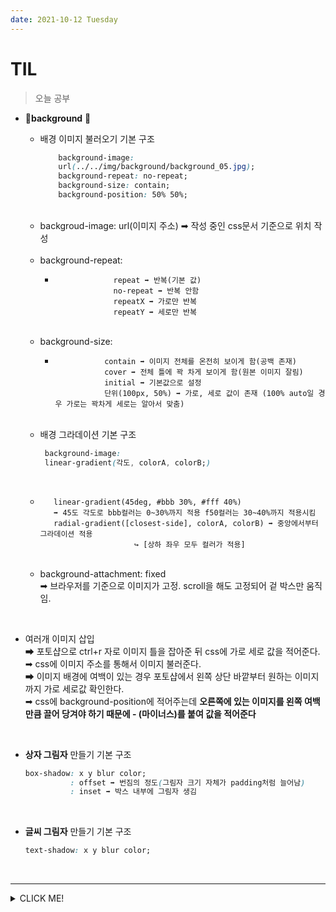 ```yaml
---
date: 2021-10-12 Tuesday
---
```


# TIL

> 오늘 공부

 - 🚩**background** 🚩
   - 배경 이미지 불러오기 기본 구조
      ```css  
          background-image:  
          url(../../img/background/background_05.jpg);
          background-repeat: no-repeat; 
          background-size: contain;
          background-position: 50% 50%; 

   <br />
 
   - backgroud-image: url(이미지 주소) ➡ 작성 중인 css문서 기준으로 위치 작성

   <br />

   - background-repeat: <br /> 
     -                  repeat ➡ 반복(기본 값) 
                        no-repeat ➡ 반복 안함  
                        repeatX ➡ 가로만 반복  
                        repeatY ➡ 세로만 반복  
    <br />

   - background-size: <br />
     -                contain ➡ 이미지 전체를 온전히 보이게 함(공백 존재)
                      cover ➡ 전체 틀에 꽉 차게 보이게 함(원본 이미지 잘림)
                      initial ➡ 기본값으로 설정
                      단위(100px, 50%) ➡ 가로, 세로 값이 존재 (100% auto일 경우 가로는 꽉차게 세로는 알아서 맞춤)

    <br />

    - 배경 그라데이션 기본 구조
         ```css
          background-image: 
          linear-gradient(각도, colorA, colorB;)

    <br />

      -        linear-gradient(45deg, #bbb 30%, #fff 40%) 
               ➡ 45도 각도로 bbb컬러는 0~30%까지 적용 f50컬러는 30~40%까지 적용시킴
               radial-gradient([closest-side], colorA, colorB) ➡ 중앙에서부터 그라데이션 적용
                                 ↪ [상하 좌우 모두 컬러가 적용]

     <br />

   - background-attachment: fixed <br />
      ➡ 브라우저를 기준으로 이미지가 고정. scroll을 해도 고정되어 겉 박스만 움직임.

<br />

   - 여러개 이미지 삽입 <br />
   ➡ 포토샵으로 ctrl+r 자로 이미지 틀을 잡아준 뒤 css에 가로 세로 값을 적어준다. <br />
   ➡ css에 이미지 주소를 통해서 이미지 불러준다. <br />
   ➡ 이미지 배경에 여백이 있는 경우 포토샵에서 왼쪽 상단 바깥부터 원하는 이미지까지 가로 세로값 확인한다. <br />
   ➡ css에 background-position에 적어주는데 **오른쪽에 있는 이미지를 왼쪽 여백만큼 끌어 당겨야 하기 때문에 - (마이너스)를 붙여 값을 적어준다**

<br />

  - **상자 그림자** 만들기 기본 구조
    ```css
    box-shadow: x y blur color; 
              : offset ➡ 번짐의 정도(그림자 크기 자체가 padding처럼 늘어남) 
              : inset ➡ 박스 내부에 그림자 생김

<br />

  - **글씨 그림자** 만들기 기본 구조
    ```css
    text-shadow: x y blur color;

<br />


-----
<details>
<summary>CLICK ME!</summary>  

- https://www.codingfactory.net/10590
- https://ofcourse.kr/css-course/background-%EC%86%8D%EC%84%B1

</detials>  


 